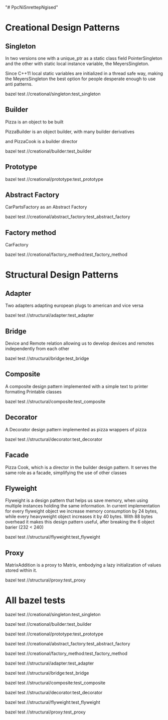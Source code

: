 "# PpcNiSnrettepNgised" 

# Creational Design Patterns
## Singleton
In two versions one with a unique_ptr as a static class field PointerSingleton 
and the other with static local instance variable, the MeyersSingleton.

Since C++11 local static variables are initialized in a thread safe way, 
making the MeyersSingleton the best option for people desperate enough to use anti patterns.

bazel test //creational/singleton:test_singleton

## Builder
Pizza is an object to be built

PizzaBuilder is an object builder, with many builder derivatives

and PizzaCook is a builder director

bazel test //creational/builder:test_builder

## Prototype

bazel test //creational/prototype:test_prototype

## Abstract Factory
CarPartsFactory as an Abstract Factory

bazel test //creational/abstract_factory:test_abstract_factory

## Factory method
CarFactory

bazel test //creational/factory_method:test_factory_method

# Structural Design Patterns
## Adapter
Two adapters adapting european plugs to american and vice versa

bazel test //structural/adapter:test_adapter

## Bridge
Device and Remote relation allowing us to develop devices and remotes independently from each other

bazel test //structural/bridge:test_bridge

## Composite
A composite design pattern implemented with a simple text to printer formating Printable classes

bazel test //structural/composite:test_composite

## Decorator
A Decorator design pattern implemented as pizza wrappers of pizza

bazel test //structural/decorator:test_decorator

## Facade
Pizza Cook, which is a director in the builder design pattern.
It serves the same role as a facade, simplifying the use of other classes

## Flyweight
Flyweight is a design pattern that helps us save memory, when using multiple instances holding the same information.
In current implementation for every flyweight object we increase memory consumption by 24 bytes, while every heavyweight object increases it by 40 bytes.
With 88 bytes overhead it makes this design pattern useful, after breaking the 6 object barier (232 < 240)

bazel test //structural/flyweight:test_flyweight

## Proxy
MatrixAddition is a proxy to Matrix, embodying a lazy initialization of values stored within it.

bazel test //structural/proxy:test_proxy


# All bazel tests
bazel test //creational/singleton:test_singleton

bazel test //creational/builder:test_builder

bazel test //creational/prototype:test_prototype

bazel test //creational/abstract_factory:test_abstract_factory

bazel test //creational/factory_method:test_factory_method

bazel test //structural/adapter:test_adapter

bazel test //structural/bridge:test_bridge

bazel test //structural/composite:test_composite

bazel test //structural/decorator:test_decorator

bazel test //structural/flyweight:test_flyweight

bazel test //structural/proxy:test_proxy
